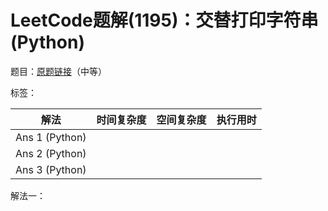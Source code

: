 # LeetCode题解(1195)：交替打印字符串(Python)

题目：[原题链接](https://leetcode-cn.com/problems/fizz-buzz-multithreaded/)（中等）

标签：

| 解法           | 时间复杂度 | 空间复杂度 | 执行用时 |
| -------------- | ---------- | ---------- | -------- |
| Ans 1 (Python) |            |            |          |
| Ans 2 (Python) |            |            |          |
| Ans 3 (Python) |            |            |          |

解法一：

